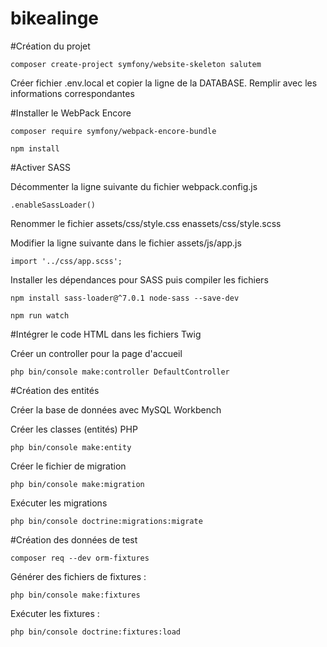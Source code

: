 # bikealinge
#Création du projet

`composer create-project symfony/website-skeleton salutem`

Créer fichier .env.local et copier la ligne de la DATABASE. Remplir avec les informations correspondantes

#Installer le WebPack Encore

`composer require symfony/webpack-encore-bundle`

`npm install`

#Activer SASS

Décommenter la ligne suivante du fichier webpack.config.js

`.enableSassLoader()`

Renommer le fichier assets/css/style.css enassets/css/style.scss

Modifier la ligne suivante dans le fichier assets/js/app.js

`import '../css/app.scss';`

Installer les dépendances pour SASS puis compiler les fichiers

`npm install sass-loader@^7.0.1 node-sass --save-dev`

`npm run watch`

#Intégrer le code HTML dans les fichiers Twig

Créer un controller pour la page d'accueil

`php bin/console make:controller DefaultController`

#Création des entités

Créer la base de données avec MySQL Workbench

Créer les classes (entités) PHP

`php bin/console make:entity`

Créer le fichier de migration

`php bin/console make:migration`

Exécuter les migrations

`php bin/console doctrine:migrations:migrate`

#Création des données de test

`composer req --dev orm-fixtures`

Générer des fichiers de fixtures :

`php bin/console make:fixtures`

Exécuter les fixtures :

`php bin/console doctrine:fixtures:load`
